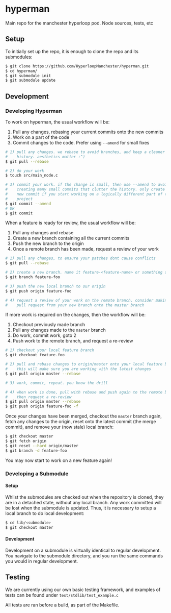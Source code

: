 # hyperman
Main repo for the manchester hyperloop pod. Node sources, tests, etc

## Setup
To initially set up the repo, it is enough to clone the repo and its submodules:
```sh
$ git clone https://github.com/HyperloopManchester/hyperman.git
$ cd hyperman/
$ git submodule init
$ git submodule update
```

## Development
### Developing Hyperman
To work on hyperman, the usual workflow will be:
1. Pull any changes, rebasing your current commits onto the new commits
2. Work on a part of the code
3. Commit changes to the code. Prefer using `--amend` for small fixes
```sh
# 1) pull any changes. we rebase to avoid branches, and keep a cleaner commit
#    history. aesthetics matter :^)
$ git pull --rebase

# 2) do your work
$ touch src/main_node.c

# 3) commit your work. if the change is small, then use --amend to avoid
#    creating many small commits that clutter the history. only create a
#    new commit if you start working on a logically different part of the
#    project
$ git commit --amend
# OR
$ git commit
```

When a feature is ready for review, the usual workflow will be:
1. Pull any changes and rebase
2. Create a new branch containing all the current commits
3. Push the new branch to the origin
4. Once a remote branch has been made, request a review of your work
```sh
# 1) pull any changes, to ensure your patches dont cause conflicts
$ git pull --rebase

# 2) create a new branch. name it feature-<feature-name> or something sensible
$ git branch feature-foo

# 3) push the new local branch to our origin
$ git push origin feature-foo

# 4) request a review of your work on the remote branch. consider making a 
#    pull request from your new branch onto the master branch
```

If more work is required on the changes, then the workflow will be:
1. Checkout previously made branch
2. Pull any changes made to the `master` branch
3. Do work, commit work, goto 2
4. Push work to the remote branch, and request a re-review
```sh
# 1) checkout your local feature branch
$ git checkout feature-foo

# 2) pull and rebase changes to origin/master onto your local feature branch
#    this will make sure you are working with the latest changes
$ git pull origin master --rebase

# 3) work, commit, repeat. you know the drill

# 4) when work is done, pull with rebase and push again to the remote branch
#    then request a re-review
$ git pull origin master --rebase
$ git push origin feature-foo -f
```

Once your changes have been merged, checkout the `master` branch again, fetch
any changes to the origin, reset onto the latest commit (the merge commit), and
remove your (now stale) local branch:
```sh
$ git checkout master
$ git fetch origin
$ git reset --hard origin/master
$ git branch -d feature-foo
```

You may now start to work on a new feature again!

### Developing a Submodule
#### Setup
Whilst the submodules are checked out when the repository is cloned, they are
in a detached state, without any local branch. Any work committed will be lost
when the submodule is updated. Thus, it is necessary to setup a local branch
to do local development:
```sh
$ cd lib/<submodule>
$ git checkout master
```

#### Development
Development on a submodule is virtually identical to regular development. You
navigate to the submodule directory, and you run the same commands you would
in regular development.

## Testing
We are currently using our own basic testing framework, and examples of tests
can be found under `test/stdlib/test_example.c`

All tests are ran before a build, as part of the Makefile.
